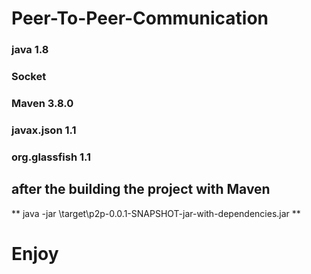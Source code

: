 # Peer-To-Peer-Communication
### java 1.8
### Socket
### Maven 3.8.0
### javax.json 1.1
### org.glassfish 1.1

## after the building the project with Maven
**
java -jar \target\p2p-0.0.1-SNAPSHOT-jar-with-dependencies.jar
**
# Enjoy
